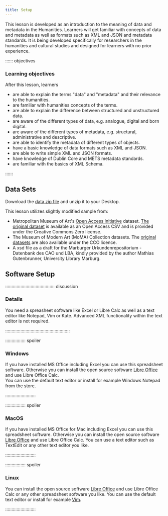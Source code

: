 ```yaml
---
title: Setup
---
```


This lesson is developed as an introduction to the meaning of data and metadata in the Humanities. Learners will get familiar with concepts of data and metadata as well as formats such as XML and JSON and metadata standards. It is being developed specifically for researchers in the humanities and cultural studies and designed for learners with no prior experience. 

:::::: objectives

### Learning objectives 

After this lesson, learners   
- are able to explain the terms "data" and "metadata" and their relevance to the humanities.   
- are familiar with humanities concepts of the terms.  
- are able to explain the difference between structured and unstructured data.  
- are aware of the different types of data, e.g. analogue, digital and born digital.  
- are aware of the different types of metadata, e.g. structural, administrative and descriptive.  
- are able to identify the metadata of different types of objects.   
- have a basic knowledge of data formats such as XML and JSON.  
- are able to write simple XML and JSON formats.    
- have knowledge of Dublin Core and METS metadata standards.  
- are familiar with the basics of XML Schema.    

::::::

## Data Sets

Download the [data zip file](/episodes/data/artworks_data.zip) and unzip it to your Desktop.

This lesson utilizes slightly modified sample from:

- Metropolitan Museum of Art's [Open Access Initiative](https://www.metmuseum.org/about-the-met/policies-and-documents/open-access) dataset. [The original dataset](https://github.com/metmuseum/openaccess) is available as an Open Access CSV and is provided under the Creative Commons Zero license.
- The Museum of Modern Art (MoMA) Collection datasets. The [original datasets](https://github.com/MuseumofModernArt/collection) are also available under the CCO licence.
- A xsd file as a draft for the Marburger Urkundenrepositorium - Datenbank des CAO und LBA, kindly provided by the author Mathias Gutenbrunner, University Library Marburg.


## Software Setup

::::::::::::::::::::::::::::::::::::::: discussion

### Details

You need a spreasheet software like Excel or Libre Calc as well as a text editor like Notepad, Vim or Kate. Advanced XML functionality within the text editor is not required.

:::::::::::::::::::::::::::::::::::::::::::::::::::

:::::::::::::::: spoiler

### Windows

If you have installed MS Office including Excel you can use this spreadsheet software. Otherwise you can install the open source software [Libre Office](https://www.libreoffice.org/download/download-libreoffice/) and use Libre Office Calc.  
You can use the default text editor or install for example Windows Notepad from the store. 

::::::::::::::::::::::::

:::::::::::::::: spoiler

### MacOS

If you have installed MS Office for Mac including Excel you can use this spreadsheet software. Otherwise you can install the open source software [Libre Office](https://www.libreoffice.org/download/download-libreoffice/) and use Libre Office Calc. 
You can use a text editor such as TextEdit or any other text editor you like.

::::::::::::::::::::::::


:::::::::::::::: spoiler

### Linux

You can install the open source software [Libre Office](https://www.libreoffice.org/download/download-libreoffice/) and use Libre Office Calc or any other spreadsheet software you like. 
You can use the default text editor or install for example [Vim](https://www.vim.org/). 

::::::::::::::::::::::::

